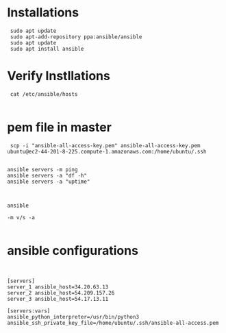 

# Installations

```
 sudo apt update
 sudo apt-add-repository ppa:ansible/ansible
 sudo apt update
 sudo apt install ansible

```

# Verify Instllations


```
 cat /etc/ansible/hosts
 
```
# pem file in master
```
 scp -i "ansible-all-access-key.pem" ansible-all-access-key.pem ubuntu@ec2-44-201-8-225.compute-1.amazonaws.com:/home/ubuntu/.ssh
```


```

ansible servers -m ping
ansible servers -a "df -h"
ansible servers -a "uptime"


```



```

ansible 

-m v/s -a


```



# ansible configurations

```


[servers]
server_1 ansible_host=34.20.63.13
server_2 ansible_host=54.209.157.26
server_3 ansible_host=54.17.13.11

[servers:vars]
ansible_python_interpreter=/usr/bin/python3
ansible_ssh_private_key_file=/home/ubuntu/.ssh/ansible-all-access.pem

```
